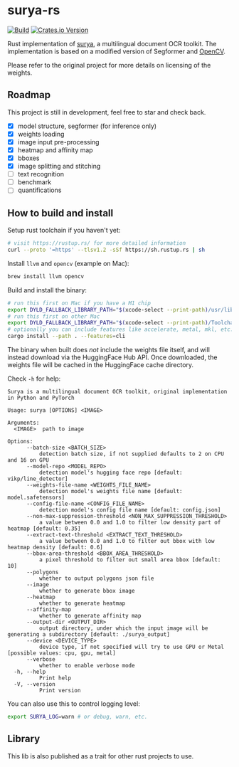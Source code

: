 # surya-rs

[![Build](https://github.com/Jimexist/surya-rs/actions/workflows/builld.yaml/badge.svg)](https://github.com/Jimexist/surya-rs/actions/workflows/builld.yaml)
[![Crates.io Version](https://img.shields.io/crates/v/surya)](https://crates.io/crates/surya)

Rust implementation of [surya][surya], a multilingual document OCR toolkit.
The implementation is based on a modified version of Segformer and [OpenCV][opencv].

Please refer to the original project for more details on licensing of the weights.

## Roadmap

This project is still in development, feel free to star and check back.

- [x] model structure, segformer (for inference only)
- [x] weights loading
- [x] image input pre-processing
- [x] heatmap and affinity map
- [x] bboxes
- [x] image splitting and stitching
- [ ] text recognition
- [ ] benchmark
- [ ] quantifications

## How to build and install

Setup rust toolchain if you haven't yet:

```bash
# visit https://rustup.rs/ for more detailed information
curl --proto '=https' --tlsv1.2 -sSf https://sh.rustup.rs | sh
```

Install `llvm` and `opencv` (example on Mac):

```bash
brew install llvm opencv
```

Build and install the binary:

```bash
# run this first on Mac if you have a M1 chip
export DYLD_FALLBACK_LIBRARY_PATH="$(xcode-select --print-path)/usr/lib/"
# run this first on other Mac
export DYLD_FALLBACK_LIBRARY_PATH="$(xcode-select --print-path)/Toolchains/XcodeDefault.xctoolchain/"
# optionally you can include features like accelerate, metal, mkl, etc.
cargo install --path . --features=cli
```

The binary when built does _not_ include the weights file itself, and will instead download via the HuggingFace Hub API. Once downloaded, the weights file will be cached in the HuggingFace cache directory.

Check `-h` for help:

```text
Surya is a multilingual document OCR toolkit, original implementation in Python and PyTorch

Usage: surya [OPTIONS] <IMAGE>

Arguments:
  <IMAGE>  path to image

Options:
      --batch-size <BATCH_SIZE>
          detection batch size, if not supplied defaults to 2 on CPU and 16 on GPU
      --model-repo <MODEL_REPO>
          detection model's hugging face repo [default: vikp/line_detector]
      --weights-file-name <WEIGHTS_FILE_NAME>
          detection model's weights file name [default: model.safetensors]
      --config-file-name <CONFIG_FILE_NAME>
          detection model's config file name [default: config.json]
      --non-max-suppression-threshold <NON_MAX_SUPPRESSION_THRESHOLD>
          a value between 0.0 and 1.0 to filter low density part of heatmap [default: 0.35]
      --extract-text-threshold <EXTRACT_TEXT_THRESHOLD>
          a value between 0.0 and 1.0 to filter out bbox with low heatmap density [default: 0.6]
      --bbox-area-threshold <BBOX_AREA_THRESHOLD>
          a pixel threshold to filter out small area bbox [default: 10]
      --polygons
          whether to output polygons json file
      --image
          whether to generate bbox image
      --heatmap
          whether to generate heatmap
      --affinity-map
          whether to generate affinity map
      --output-dir <OUTPUT_DIR>
          output directory, under which the input image will be generating a subdirectory [default: ./surya_output]
      --device <DEVICE_TYPE>
          device type, if not specified will try to use GPU or Metal [possible values: cpu, gpu, metal]
      --verbose
          whether to enable verbose mode
  -h, --help
          Print help
  -V, --version
          Print version
```

You can also use this to control logging level:

```bash
export SURYA_LOG=warn # or debug, warn, etc.
```

## Library

This lib is also published as a trait for other rust projects to use.

[surya]: https://github.com/VikParuchuri/surya
[opencv]: https://crates.io/crates/opencv
